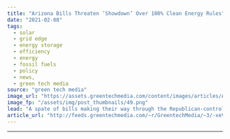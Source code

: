 ```yaml
---
title: "Arizona Bills Threaten ‘Showdown’ Over 100% Clean Energy Rules"
date: "2021-02-08"
tags: 
  - solar
  - grid edge
  - energy storage
  - efficiency
  - energy
  - fossil fuels
  - policy
  - news,
  - green tech media
source: "green tech media"
image_url: "https://assets.greentechmedia.com/content/images/articles/Arizona_Corporation_Commission_XL.jpeg"
image_fp: "/assets/img/post_thumbnails/49.png"
lead: "A spate of bills making their way through the Republican-controlled Arizona legislature — some on a fast track — could undercut the 100 percent clean energy targets the state’s utility regulators are soon expected to finalize. The four bills come jus ..."
article_url: "http://feeds.greentechmedia.com/~r/GreentechMedia/~3/-xeVn68OFxA/arizona-bills-threaten-showdown-over-100-clean-energy-rules"
---
```


---
